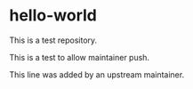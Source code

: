 # hello-world

This is a test repository.

This is a test to allow maintainer push.

This line was added by an upstream maintainer.
